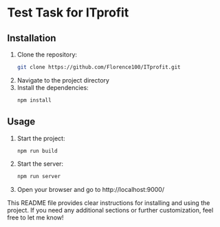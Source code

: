 # Test Task for ITprofit

## Installation

1. Clone the repository:
   ```bash
   git clone https://github.com/Florence100/ITprofit.git
2. Navigate to the project directory
4. Install the dependencies:
   ```bash
   npm install

## Usage

1. Start the project:
   ```bash
   npm run build
3. Start the server:
   ```bash
   npm run server
4. Open your browser and go to http://localhost:9000/


This README file provides clear instructions for installing and using the project. If you need any additional sections or further customization, feel free to let me know!

